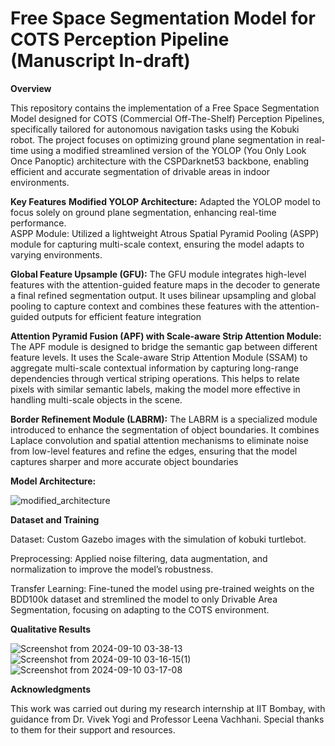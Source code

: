 # Free Space Segmentation Model for COTS Perception Pipeline (Manuscript In-draft)


**Overview**

This repository contains the implementation of a Free Space Segmentation Model designed for COTS (Commercial Off-The-Shelf) Perception Pipelines, specifically tailored for autonomous navigation tasks using the Kobuki robot. The project focuses on optimizing ground plane segmentation in real-time using a modified streamlined version of the YOLOP (You Only Look Once Panoptic) architecture with the CSPDarknet53 backbone, enabling efficient and accurate segmentation of drivable areas in indoor environments.



**Key Features**
**Modified YOLOP Architecture:** Adapted the YOLOP model to focus solely on ground plane segmentation, enhancing real-time performance.    
ASPP Module: Utilized a lightweight Atrous Spatial Pyramid Pooling (ASPP) module for capturing multi-scale context, ensuring the model adapts to varying environments.

**Global Feature Upsample (GFU):** The GFU module integrates high-level features with the attention-guided feature maps in the decoder to generate a final refined segmentation output. It uses bilinear upsampling and global pooling to capture context and combines these features with the attention-guided outputs for efficient feature integration

**Attention Pyramid Fusion (APF) with Scale-aware Strip Attention Module:** The APF module is designed to bridge the semantic gap between different feature levels. It uses the Scale-aware Strip Attention Module (SSAM) to aggregate multi-scale contextual information by capturing long-range dependencies through vertical striping operations. This helps to relate pixels with similar semantic labels, making the model more effective in handling multi-scale objects in the scene​.

**Border Refinement Module (LABRM):** The LABRM is a specialized module introduced to enhance the segmentation of object boundaries. It combines Laplace convolution and spatial attention mechanisms to eliminate noise from low-level features and refine the edges, ensuring that the model captures sharper and more accurate object boundaries

**Model Architecture:**

![modified_architecture](https://github.com/user-attachments/assets/ee18a556-f15d-4d11-bd32-58b4c04bbe92)

**Dataset and Training**

Dataset: Custom Gazebo images with the simulation of kobuki turtlebot. 

Preprocessing: Applied noise filtering, data augmentation, and normalization to improve the model’s robustness.

Transfer Learning: Fine-tuned the model using pre-trained weights on the BDD100k dataset and stremlined the model to only Drivable Area Segmentation, focusing on adapting to the COTS environment.

**Qualitative Results**

![Screenshot from 2024-09-10 03-38-13](https://github.com/user-attachments/assets/91c399eb-f6bf-4f2b-beb2-019bd0ad8b63)
![Screenshot from 2024-09-10 03-16-15(1)](https://github.com/user-attachments/assets/d50b2fd6-a04d-4156-aa13-7f04cd18c31c)
![Screenshot from 2024-09-10 03-17-08](https://github.com/user-attachments/assets/cb1877f3-f5aa-420a-8e33-61ef30d8da08)


**Acknowledgments**

This work was carried out during my research internship at IIT Bombay, with guidance from Dr. Vivek Yogi and Professor Leena Vachhani. Special thanks to them for their support and resources.
